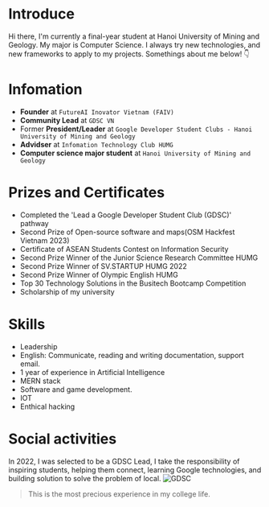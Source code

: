 # Introduce
Hi there, I'm currently a final-year student at Hanoi University of Mining and Geology. My major is Computer Science. I always try new technologies, and new frameworks to apply to my projects. Somethings about me below! 👇

# Infomation
- **Founder** at ``FutureAI Inovator Vietnam (FAIV)``
- **Community Lead** at ``GDSC VN``
- Former **President/Leader** at ``Google Developer Student Clubs - Hanoi University of Mining and Geology``
- **Advidser** at ``Infomation Technology Club HUMG``
- **Computer science major student** at ``Hanoi University of Mining and Geology``
# Prizes and Certificates
- Completed the 'Lead a Google Developer Student Club (GDSC)' pathway
- Second Prize of Open-source software and maps(OSM Hackfest Vietnam 2023)
- Certificate of ASEAN Students Contest on Information Security
- Second Prize Winner of the Junior Science Research Committee HUMG
- Second Prize Winner of SV.STARTUP HUMG 2022
- Second Prize Winner of Olympic English HUMG
- Top 30 Technology Solutions in the Busitech Bootcamp Competition
- Scholarship of my university
# Skills
- Leadership
- English: Communicate, reading and writing documentation, support email.
- 1 year of experience in Artificial Intelligence
- MERN stack
- Software and game development.
- IOT
- Enthical hacking
# Social activities
In 2022, I was selected to be a GDSC Lead, I take the responsibility of inspiring students, helping them connect, learning Google technologies, and building solution to solve the problem of local.
![GDSC](https://nguyhonglong.github.io/static/media/Hanoi-University-of-Mining-and-Geology-1.f2b0187d2b8ac3aea3ab.png)
>This is the most precious experience in my college life.
